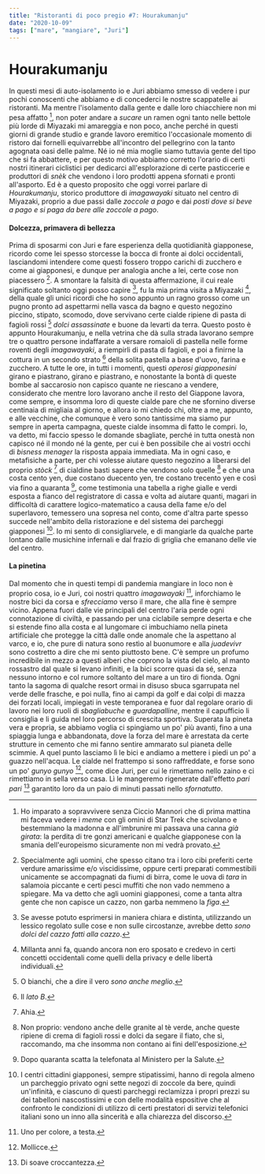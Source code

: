 ```yaml
---
title: "Ristoranti di poco pregio #7: Hourakumanju"
date: "2020-10-09"
tags: ["mare", "mangiare", "Juri"]
---
```


# Hourakumanju

In questi mesi di auto-isolamento io e Juri abbiamo smesso di vedere i pur pochi conoscenti che abbiamo e di concederci le nostre scappatelle ai ristoranti. Ma mentre l'isolamento dalla gente e dalle loro chiacchiere non mi pesa affatto [^1], non poter andare a _sucare_ un ramen ogni tanto nelle bettole più lorde di Miyazaki mi amareggia e non poco, anche perché in questi giorni di grande studio e grande lavoro eremitico l'occasionale momento di ristoro dai fornelli equivarrebbe all'incontro del pellegrino con la tanto agognata oasi delle palme.
Né io né mia moglie siamo tuttavia gente del tipo che si fa abbattere, e per questo motivo abbiamo corretto l'orario di certi nostri itinerari ciclistici per dedicarci all'esplorazione di certe pasticcerie e produttori di _snèk_ che vendono i loro prodotti appena sfornati e pronti all'asporto. Ed è a questo proposito che oggi vorrei parlare di _Hourakumanju_, storico produttore di _imagawayaki_ situato nel centro di Miyazaki, proprio a due passi dalle _zoccole a pago_ e dai _posti dove si beve a pago e si paga da bere alle zoccole a pago_.

#### Dolcezza, primavera di bellezza

Prima di sposarmi con Juri e fare esperienza della quotidianità giapponese, ricordo come lei spesso storcesse la bocca di fronte ai dolci occidentali, lasciandomi intendere come questi fossero troppo carichi di zucchero e come ai giapponesi, e dunque per analogia anche a lei, certe cose non piacessero [^2]. A smontare la falsità di questa affermazione, il cui reale significato soltanto oggi posso capire [^3], fu la mia prima visita a Miyazaki [^4], della quale gli unici ricordi che ho sono appunto un ragno grosso come un pugno pronto ad aspettarmi nella vasca da bagno e questo negozino piccino, stipato, scomodo, dove servivano certe cialde ripiene di pasta di fagioli rossi [^5] _dolci assassinate_ e buone da levarti da terra.
Questo posto è appunto Hourakumanju, e nella vetrina che dà sulla strada lavorano sempre tre o quattro persone indaffarate a versare romaioli di pastella nelle forme roventi degli _imagawayaki_, a riempirli di pasta di fagioli, e poi a finirne la cottura in un secondo strato [^6] della solita pastella a base d'uovo, farina e zucchero. A tutte le ore, in tutti i momenti, questi _operosi giapponesini_ girano e piastrano, girano e piastrano, e nonostante la bontà di queste bombe al saccarosio non capisco quante ne riescano a vendere, considerato che mentre loro lavorano anche il resto del Giappone lavora, come sempre, e insomma loro di queste cialde pare che ne sfornino diverse centinaia di migliaia al giorno, e allora io mi chiedo chi, oltre a me, appunto, e alle vecchine, che comunque è vero sono tantissime ma siamo pur sempre in aperta campagna, queste cialde insomma di fatto le compri.
Io, va detto, mi faccio spesso le domande sbagliate, perché in tutta onestà non capisco né il mondo né la gente, per cui è ben possibile che ai vostri occhi di _bisness menager_ la risposta appaia immediata. Ma in ogni caso, e metafisiche a parte, per chi volesse aiutare questo negozino a liberarsi del proprio _stòck_ [^7] di cialdine basti sapere che vendono solo quelle [^8] e che una costa cento yen, due costano duecento yen, tre costano trecento yen e così via fino a quaranta [^9], come testimonia una tabella a righe gialle e verdi esposta a fianco del registratore di cassa e volta ad aiutare quanti, magari in difficoltà di carattere logico-matematico a causa della fame e/o del superlavoro, temessero una sopresa nel conto, come d'altra parte spesso succede nell'ambito della ristorazione e del sistema dei parcheggi giapponesi [^10]. Io mi sento di consigliarvele, e di mangiarle da qualche parte lontano dalle musichine infernali e dal frazio di griglia che emanano delle vie del centro.

#### La pinetina

Dal momento che in questi tempi di pandemia mangiare in loco non è proprio cosa, io e Juri, coi nostri quattro _imagawayaki_ [^11], inforchiamo le nostre bici da corsa e _sfrecciamo_ verso il mare, che alla fine è sempre vicino. Appena fuori dalle vie principali del centro l'aria perde ogni connotazione di civiltà, e passando per una ciclabile sempre deserta e che si estende fino alla costa e al lungomare ci imbuchiamo nella pineta artificiale che protegge la città dalle onde anomale che la aspettano al varco, e io, che pure di natura sono restìo al buonumore e alla _juadevivr_ sono costretto a dire che mi sento piuttosto bene.
C'è sempre un profumo incredibile in mezzo a questi alberi che coprono la vista del cielo, al manto rossastro dal quale si levano infiniti, e la bici scorre quasi da sé, senza nessuno intorno e col rumore soltanto del mare a un tiro di fionda. Ogni tanto la sagoma di qualche resort ormai in disuso sbuca sgarrupata nel verde delle frasche, e poi nulla, fino ai campi da golf e dai colpi di mazza dei forzati locali, impiegati in veste temporanea e fuor dal regolare orario di lavoro nei loro ruoli di _sbagliabuche_ e _guardapalline_, mentre il capufficio li consiglia e li guida nel loro percorso di crescita sportiva.
Superata la pineta vera e propria, se abbiamo voglia ci spingiamo un po' più avanti, fino a una spiaggia lunga e abbandonata, dove la forza del mare è arrestata da certe strutture in cemento che mi fanno sentire ammarato sul pianeta delle scimmie. A quel punto lasciamo lì le bici e andiamo a mettere i piedi un po' a guazzo nell'acqua.
Le cialde nel frattempo si sono raffreddate, e forse sono un po' _gunyo gunyo_ [^12], come dice Juri, per cui le rimettiamo nello zaino e ci rimettiamo in sella verso casa. Lì le mangeremo rigenerate dall'effetto _pari pari_ [^13] garantito loro da un paio di minuti passati nello _sfornatutto_.

[^1]: Ho imparato a sopravvivere senza Ciccio Mannori che di prima mattina mi faceva vedere i _meme_ con gli omini di Star Trek che scivolano e bestemmiano la madonna e all'imbrunire mi passava una canna _già girata_: la perdita di tre gonzi americani e qualche giapponese con la smania dell'europeismo sicuramente non mi vedrà provato.
[^2]: Specialmente agli uomini, che spesso citano tra i loro cibi preferiti certe verdure amarissime e/o viscidissime, oppure certi preparati commestibili unicamente se accompagnati da fiumi di birra, come le uova di _tara_ in salamoia piccante e certi pesci muffiti che non vado nemmeno a spiegare. Ma va detto che agli uomini giapponesi, come a tanta altra gente che non capisce un cazzo, non garba nemmeno la _figa_.
[^3]: Se avesse potuto esprimersi in maniera chiara e distinta, utilizzando un lessico regolato sulle cose e non sulle circostanze, avrebbe detto _sono dolci del cazzo fatti alla cazzo_.
[^4]: Millanta anni fa, quando ancora non ero sposato e credevo in certi concetti occidentali come quelli della privacy e delle libertà individuali.
[^5]: O bianchi, che a dire il vero _sono anche meglio_.
[^6]: Il _lato B_.
[^7]: Ahia.
[^8]: Non proprio: vendono anche delle granite al tè verde, anche queste ripiene di crema di fagioli rossi e dolci da segare il fiato, che sì, raccomando, ma che insomma non contano ai fini dell'esposizione.
[^9]: Dopo quaranta scatta la telefonata al Ministero per la Salute.
[^10]: I centri cittadini giapponesi, sempre stipatissimi, hanno di regola almeno un parcheggio privato ogni sette negozi di zoccole da bere, quindi un'infinità, e ciascuno di questi parcheggi reclamizza i propri prezzi su dei tabelloni nascostissimi e con delle modalità espositive che al confronto le condizioni di utilizzo di certi prestatori di servizi telefonici italiani sono un inno alla sincerità e alla chiarezza del discorso.
[^11]: Uno per colore, a testa.
[^12]: Mollicce.
[^13]: Di soave croccantezza.

